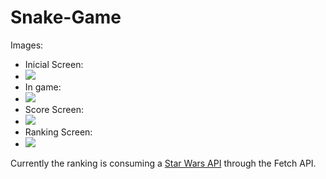 # Snake-Game

Images:
  - Inicial Screen: 
  - ![](https://github.com/vitormanoelcsantos/Snake-Game-Images/blob/master/nngame.png)
  - In game:
  - ![](https://github.com/vitormanoelcsantos/Snake-Game-Images/blob/master/nningame.png)
  - Score Screen:
  - ![](https://github.com/vitormanoelcsantos/Snake-Game-Images/blob/master/nnscore.png)
  - Ranking Screen:
  - ![](https://github.com/vitormanoelcsantos/Snake-Game-Images/blob/master/ranking.png)

Currently the ranking is consuming a [Star Wars API](https://swapi.dev/) through the Fetch API.

